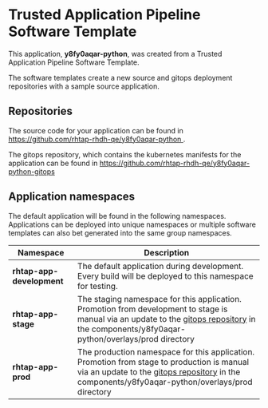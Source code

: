 # Trusted Application Pipeline Software Template

This application, **y8fy0aqar-python**, was created from a Trusted Application Pipeline Software Template.

The software templates create a new source and gitops deployment repositories with a sample source application. 

## Repositories

The source code for your application can be found in [https://github.com/rhtap-rhdh-qe/y8fy0aqar-python ](https://github.com/rhtap-rhdh-qe/y8fy0aqar-python ).
 
The gitops repository, which contains the kubernetes manifests for the application can be found in 
[https://github.com/rhtap-rhdh-qe/y8fy0aqar-python-gitops ](https://github.com/rhtap-rhdh-qe/y8fy0aqar-python-gitops ) 

## Application namespaces 

The default application will be found in the following namespaces. Applications can be deployed into unique namespaces or multiple software templates can also bet generated into the same group namespaces.  

|  Namespace   |  Description   |  
| -------- | -------- |   
| **rhtap-app-development** | The default application during development. Every build will be deployed to this namespace for testing. | 
| **rhtap-app-stage** | The staging namespace for this application. Promotion from development to stage is manual via an update to the [gitops repository](https://github.com/rhtap-rhdh-qe/y8fy0aqar-python-gitops ) in the components/y8fy0aqar-python/overlays/prod directory |  
| **rhtap-app-prod** | The production namespace for this application. Promotion from stage to production is manual via an update to the [gitops repository](https://github.com/rhtap-rhdh-qe/y8fy0aqar-python-gitops ) in the components/y8fy0aqar-python/overlays/prod directory | 